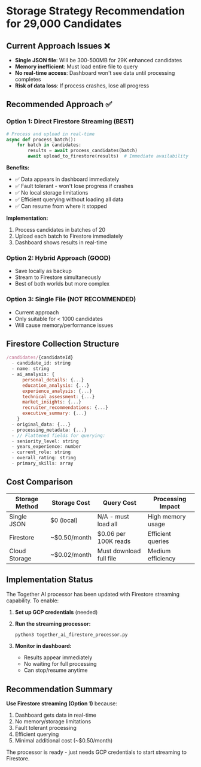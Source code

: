 # Storage Strategy Recommendation for 29,000 Candidates

## Current Approach Issues ❌
- **Single JSON file**: Will be 300-500MB for 29K enhanced candidates
- **Memory inefficient**: Must load entire file to query
- **No real-time access**: Dashboard won't see data until processing completes
- **Risk of data loss**: If process crashes, lose all progress

## Recommended Approach ✅

### **Option 1: Direct Firestore Streaming (BEST)**
```python
# Process and upload in real-time
async def process_batch():
    for batch in candidates:
        results = await process_candidates(batch)
        await upload_to_firestore(results)  # Immediate availability
```

**Benefits:**
- ✅ Data appears in dashboard immediately
- ✅ Fault tolerant - won't lose progress if crashes
- ✅ No local storage limitations
- ✅ Efficient querying without loading all data
- ✅ Can resume from where it stopped

**Implementation:**
1. Process candidates in batches of 20
2. Upload each batch to Firestore immediately
3. Dashboard shows results in real-time

### **Option 2: Hybrid Approach (GOOD)**
- Save locally as backup
- Stream to Firestore simultaneously
- Best of both worlds but more complex

### **Option 3: Single File (NOT RECOMMENDED)**
- Current approach
- Only suitable for < 1000 candidates
- Will cause memory/performance issues

## Firestore Collection Structure

```javascript
/candidates/{candidateId}
  - candidate_id: string
  - name: string
  - ai_analysis: {
      personal_details: {...}
      education_analysis: {...}
      experience_analysis: {...}
      technical_assessment: {...}
      market_insights: {...}
      recruiter_recommendations: {...}
      executive_summary: {...}
    }
  - original_data: {...}
  - processing_metadata: {...}
  - // Flattened fields for querying:
  - seniority_level: string
  - years_experience: number
  - current_role: string
  - overall_rating: string
  - primary_skills: array
```

## Cost Comparison

| Storage Method | Storage Cost | Query Cost | Processing Impact |
|---------------|-------------|------------|-------------------|
| Single JSON | $0 (local) | N/A - must load all | High memory usage |
| Firestore | ~$0.50/month | $0.06 per 100K reads | Efficient queries |
| Cloud Storage | ~$0.02/month | Must download full file | Medium efficiency |

## Implementation Status

The Together AI processor has been updated with Firestore streaming capability. To enable:

1. **Set up GCP credentials** (needed)
2. **Run the streaming processor:**
   ```bash
   python3 together_ai_firestore_processor.py
   ```

3. **Monitor in dashboard:**
   - Results appear immediately
   - No waiting for full processing
   - Can stop/resume anytime

## Recommendation Summary

**Use Firestore streaming (Option 1)** because:
1. Dashboard gets data in real-time
2. No memory/storage limitations
3. Fault tolerant processing
4. Efficient querying
5. Minimal additional cost (~$0.50/month)

The processor is ready - just needs GCP credentials to start streaming to Firestore.